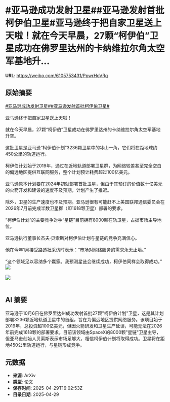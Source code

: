 # #亚马逊成功发射卫星##亚马逊发射首批柯伊伯卫星#亚马逊终于把自家卫星送上天啦！就在今天早晨，27颗“柯伊伯”卫星成功在佛罗里达州的卡纳维拉尔角太空军基地升...

**URL**: https://weibo.com/6105753431/PpwrHoVRq

## 原始摘要

<a href="https://m.weibo.cn/search?containerid=231522type%3D1%26t%3D10%26q%3D%23%E4%BA%9A%E9%A9%AC%E9%80%8A%E6%88%90%E5%8A%9F%E5%8F%91%E5%B0%84%E5%8D%AB%E6%98%9F%23&amp;extparam=%23%E4%BA%9A%E9%A9%AC%E9%80%8A%E6%88%90%E5%8A%9F%E5%8F%91%E5%B0%84%E5%8D%AB%E6%98%9F%23" data-hide=""><span class="surl-text">#亚马逊成功发射卫星#</span></a><a href="https://m.weibo.cn/search?containerid=231522type%3D1%26t%3D10%26q%3D%23%E4%BA%9A%E9%A9%AC%E9%80%8A%E5%8F%91%E5%B0%84%E9%A6%96%E6%89%B9%E6%9F%AF%E4%BC%8A%E4%BC%AF%E5%8D%AB%E6%98%9F%23&amp;extparam=%23%E4%BA%9A%E9%A9%AC%E9%80%8A%E5%8F%91%E5%B0%84%E9%A6%96%E6%89%B9%E6%9F%AF%E4%BC%8A%E4%BC%AF%E5%8D%AB%E6%98%9F%23" data-hide=""><span class="surl-text">#亚马逊发射首批柯伊伯卫星#</span></a><br><br>亚马逊终于把自家卫星送上天啦！<br><br>就在今天早晨，27颗“柯伊伯”卫星成功在佛罗里达州的卡纳维拉尔角太空军基地升空。<br><br>这批卫星是亚马逊“柯伊伯计划”3236颗卫星中的冰山一角，它们将在距地球约450公里的轨道运行。<br><br>柯伊伯计划始于2019年，通过在近地轨道部署卫星群，为网络较差甚至完全空白的偏远地区提供互联网服务，整个计划预计耗费超过100亿美元。<br><br>亚马逊原本计划要在2024年初就部署首批卫星，但由于其预订的价值数十亿美元的火箭开发和建设的速度不及预期，计划产生了推迟。<br><br>除外，卫星的生产速度也不及预期。亚马逊很有可能赶不上美国联邦通信委员会在2026年7月前完成半数卫星群（即1618颗卫星）部署的要求。<br><br>“柯伊伯计划”的主要竞争对手“星链”目前拥有8000颗在轨卫星，占据市场主导地位。<br><br>亚马逊执行董事长杰夫·贝索斯对柯伊伯计划与星链的竞争充满信心。<br><br>他在今年1月接受路透社采访时表示：“市场对网络服务的需求永无止境。”<br><br>“这个领域足以容纳多个赢家。我预测星链会继续成功，柯伊伯同样会取得成功。”<img style="" src="https://tvax1.sinaimg.cn/large/006Fd7o3gy1i0xtlbhdc5j30lb0lzqat.jpg" referrerpolicy="no-referrer"><br><br><img style="" src="https://tvax3.sinaimg.cn/large/006Fd7o3gy1i0xtle0h9wj318g0p0qcz.jpg" referrerpolicy="no-referrer"><br><br>

## AI 摘要

亚马逊于10月6日在佛罗里达州成功发射首批27颗"柯伊伯计划"卫星，这是其计划部署3236颗近地轨道卫星中的首组，旨在为偏远地区提供网络服务。该项目始于2019年，总投资超100亿美元，但因火箭研发和卫星生产延误，可能无法在2026年前完成1618颗的部署要求。目前该领域由SpaceX的8000颗"星链"卫星主导，但亚马逊创始人贝索斯表示市场足够大，相信柯伊伯计划将取得成功。卫星将在距地450公里轨道运行，与星链形成竞争。

## 元数据

- **来源**: ArXiv
- **类型**: 论文
- **保存时间**: 2025-04-29T16:02:53Z
- **目录日期**: 2025-04-29
